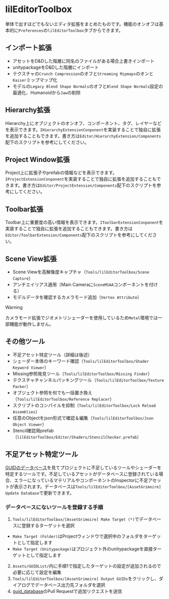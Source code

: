 lilEditorToolbox
====

単体で出すほどでもないエディタ拡張をまとめたものです。機能のオンオフは基本的に`Preferences`の`lilEditorToolbox`タブからできます。

## インポート拡張

- アセットをD&Dした階層に同名のファイルがある場合上書きインポート
- unitypackageをD&Dした階層にインポート
- テクスチャの`Crunch Compression`のオフと`Streaming Mipmaps`のオンと`Kaiser`ミップマップ化
- モデルの`Legacy Blend Shape Normals`のオフと`Blend Shape Normals`設定の最適化、Humanoidから`Jaw`の削除

## Hierarchy拡張

Hierarchy上にオブジェクトのオンオフ、コンポーネント、タグ、レイヤーなどを表示できます。`IHierarchyExtensionConponent`を実装することで独自に拡張を追加することもできます。書き方は`Editor/HierarchyExtension/Components`配下のスクリプトを参考にしてください。

## Project Window拡張

Project上に拡張子やprefabの情報などを表示できます。`IProjectExtensionConponent`を実装することで独自に拡張を追加することもできます。書き方は`Editor/ProjectExtension/Components`配下のスクリプトを参考にしてください。

## Toolbar拡張

Toolbar上に重要度の高い情報を表示できます。`IToolbarExtensionConponent`を実装することで独自に拡張を追加することもできます。書き方は`Editor/ToolbarExtension/Components`配下のスクリプトを参考にしてください。

## Scene View拡張

- Scene Viewを高解像度キャプチャ（`Tools/lilEditorToolbox/Scene Capture`）
- アンチエイリアス適用（Main Cameraに`SceneMSAA`コンポーネントを付ける）
- モデルデータを確認するカメラモード追加（`Vertex Attribute`）

> [!WARNING]
> カメラモード拡張でジオメトリシェーダーを使用しているため`Metal`環境では一部機能が動作しません。

## その他ツール

- 不足アセット特定ツール（詳細は後述）
- シェーダー本体のキーワード確認（`Tools/lilEditorToolbox/Shader Keyword Viewer`）
- Missing参照発見ツール（`Tools/lilEditorToolbox/Missing Finder`）
- テクスチャチャンネルパッキングツール（`Tools/lilEditorToolbox/Texture Packer`）
- オブジェクト参照を何でも一括置き換え（`Tools/lilEditorToolbox/Reference Replacer`）
- スクリプトのコンパイルを抑制（`Tools/lilEditorToolbox/Lock Reload Assemblies`）
- 任意のObjectをjson形式で確認＆編集（`Tools/lilEditorToolbox/Json Object Viewer`）
- Stencil確認用prefab（`lilEditorToolbox/Editor/Shaders/StencilChecker.prefab`）

## 不足アセット特定ツール

[GUIDのデータベース](https://github.com/lilxyzw/guid_database)を見てプロジェクトに不足しているツールやシェーダーを特定するツールです。不足しているアセットがデータベースに登録されている場合、エラーになっているマテリアルやコンポーネントのInspectorに不足アセットが表示されます。データベースは`Tools/lilEditorToolbox/[AssetGrimoire] Update Database`で更新できます。

### データベースにないツールを登録する手順

1. `Tools/lilEditorToolbox/[AssetGrimoire] Make Target (*)`でデータベースに登録するターゲットを選択
  - `Make Target (Folder)`はProjectウィンドウで選択中のフォルダをターゲットとして指定します
  - `Make Target (Unitypackage)`はプロジェクト外のunitypackageを直接ターゲットとして指定します
2. `Assets/GUIDList/`内に手順1で指定したターゲットの設定が追加されるので必要に応じて設定を編集
3. `Tools/lilEditorToolbox/[AssetGrimoire] Output GUIDs`をクリックし、ダイアログでデータベース出力先フォルダを選択
4. [guid_database](https://github.com/lilxyzw/guid_database)のPull Requestで追加リクエストを送信